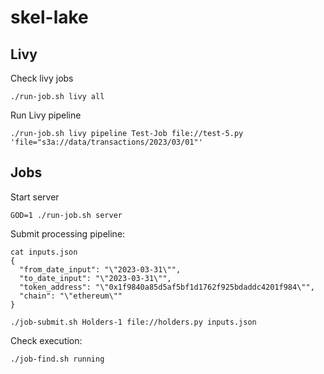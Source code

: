 # skel-lake

## Livy

Check livy jobs

```
./run-job.sh livy all
```

Run Livy pipeline

```
./run-job.sh livy pipeline Test-Job file://test-5.py 'file="s3a://data/transactions/2023/03/01"'
```

## Jobs

Start server

```
GOD=1 ./run-job.sh server
```

Submit processing pipeline:

```
cat inputs.json 
{
  "from_date_input": "\"2023-03-31\"",
  "to_date_input": "\"2023-03-31\"",
  "token_address": "\"0x1f9840a85d5af5bf1d1762f925bdaddc4201f984\"",
  "chain": "\"ethereum\""
}

./job-submit.sh Holders-1 file://holders.py inputs.json
```

Check execution:

```
./job-find.sh running
```


